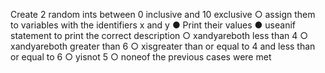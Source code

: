 Create 2 random ints between 0 inclusive and 10 exclusive
 ○ assign them to variables with the identifiers x and y
    ● Print their values
    ● useanif statement to print the correct description
 ○ xandyareboth less than 4
 ○ xandyareboth greater than 6
 ○ xisgreater than or equal to 4 and less than or equal to 6
 ○ yisnot 5
 ○ noneof the previous cases were met